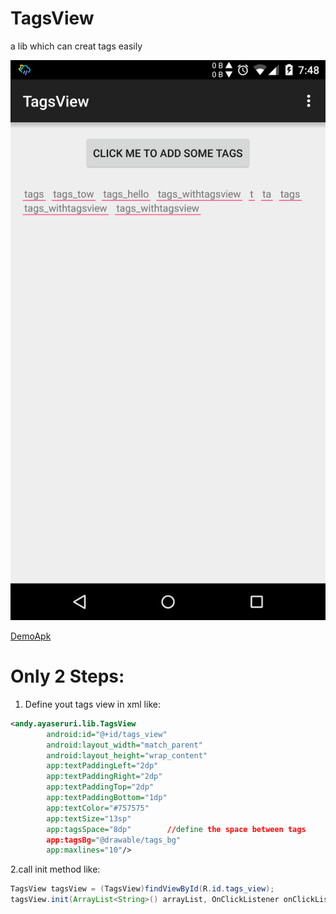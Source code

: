 # TagsView
a lib which can creat tags easily

<img src="https://github.com/ayaseruri/TagsView/blob/master/demoapk_image/Screenshot_2015-08-15-19-48-24.png" with = "500" />

[DemoApk](https://github.com/ayaseruri/TagsView/blob/master/demoapk_image/app-debug.apk?raw=true)

# Only 2 Steps:
1. Define yout tags view in xml like:
```xml
<andy.ayaseruri.lib.TagsView
        android:id="@+id/tags_view"
        android:layout_width="match_parent"
        android:layout_height="wrap_content"
        app:textPaddingLeft="2dp"
        app:textPaddingRight="2dp"
        app:textPaddingTop="2dp"
        app:textPaddingBottom="1dp"
        app:textColor="#757575"
        app:textSize="13sp"
        app:tagsSpace="8dp"        //define the space between tags
        app:tagsBg="@drawable/tags_bg"
        app:maxlines="10"/>
```

2.call init method like:
```java
TagsView tagsView = (TagsView)findViewById(R.id.tags_view);
tagsView.init(ArrayList<String>() arrayList, OnClickListener onClickListener);
```
